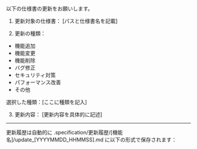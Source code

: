 以下の仕様書の更新をお願いします。

1. 更新対象の仕様書：
[パスと仕様書名を記載]

2. 更新の種類：
- 機能追加
- 機能変更
- 機能削除
- バグ修正
- セキュリティ対策
- パフォーマンス改善
- その他

選択した種類：[ここに種類を記入]

3. 更新内容：
[更新内容を具体的に記述]

---
更新履歴は自動的に .specification/更新履歴/[機能名]/update_[YYYYMMDD_HHMMSS].md に以下の形式で保存されます： 
